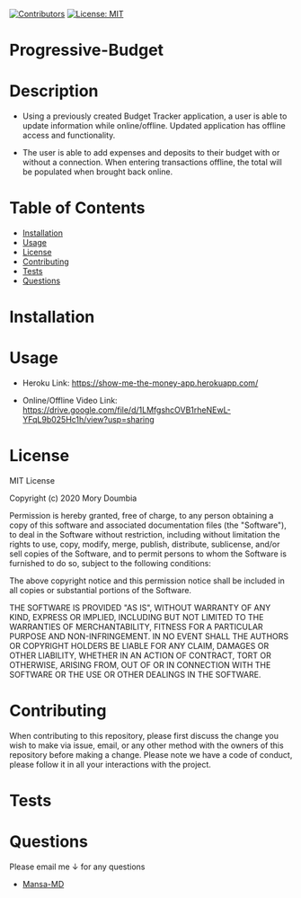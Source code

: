 [![Contributors](https://img.shields.io/github/contributors/Mansa-MD/Progressive-Budget)](https://github.com/Mansa-MD/Progressive-Budget/graphs/contributors)
[![License: MIT](https://img.shields.io/badge/License-MIT-yellow.svg)](https://opensource.org/licenses/MIT)

# Progressive-Budget
# Description
* Using a previously created Budget Tracker application, a user is able to update information while online/offline. Updated application has offline access and functionality.

* The user is able to add expenses and deposits to their budget with or without a connection. When entering transactions offline, the total will be populated when brought back online.

# Table of Contents
* [Installation](#Installation)
* [Usage](#Usage)
* [License](#License)
* [Contributing](#Contributing)
* [Tests](#Tests)
* [Questions](#Questions)
# Installation

# Usage
* Heroku Link:
    https://show-me-the-money-app.herokuapp.com/
    
* Online/Offline Video Link:
    https://drive.google.com/file/d/1LMfgshcOVB1rheNEwL-YFqL9b025Hc1h/view?usp=sharing
    
# License
MIT License

Copyright (c) 2020 Mory Doumbia

Permission is hereby granted, free of charge, to any person obtaining a copy
of this software and associated documentation files (the "Software"), to deal
in the Software without restriction, including without limitation the rights
to use, copy, modify, merge, publish, distribute, sublicense, and/or sell
copies of the Software, and to permit persons to whom the Software is
furnished to do so, subject to the following conditions:

The above copyright notice and this permission notice shall be included in all
copies or substantial portions of the Software.

THE SOFTWARE IS PROVIDED "AS IS", WITHOUT WARRANTY OF ANY KIND, EXPRESS OR
IMPLIED, INCLUDING BUT NOT LIMITED TO THE WARRANTIES OF MERCHANTABILITY,
FITNESS FOR A PARTICULAR PURPOSE AND NON-INFRINGEMENT. IN NO EVENT SHALL THE
AUTHORS OR COPYRIGHT HOLDERS BE LIABLE FOR ANY CLAIM, DAMAGES OR OTHER
LIABILITY, WHETHER IN AN ACTION OF CONTRACT, TORT OR OTHERWISE, ARISING FROM,
OUT OF OR IN CONNECTION WITH THE SOFTWARE OR THE USE OR OTHER DEALINGS IN THE
SOFTWARE.
# Contributing
When contributing to this repository, please first discuss the change you wish to make via issue, email, or any other method with the owners of this repository before making a change. Please note we have a code of conduct, please follow it in all your interactions with the project.
# Tests

# Questions
Please email me ↓ for any questions
* [Mansa-MD](mailto:mory.d192@gmail.com?subject=[GitHub]%20Good%20ReadMe%20Generator)

